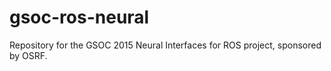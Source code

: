 # gsoc-ros-neural
Repository for the GSOC 2015 Neural Interfaces for ROS project, sponsored by OSRF.
